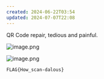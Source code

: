 ```yaml
---
created: 2024-06-22T03:54
updated: 2024-07-07T22:08
---
```


QR Code repair, tedious and painful.

![image.png](https://res.cloudinary.com/kumonochisanaka/image/upload/v1719042884/2024/06/1db0138b0310100532ad2762b20a6935.png)

![image.png](https://res.cloudinary.com/kumonochisanaka/image/upload/v1719042872/2024/06/b60a49e3731f3014c5c1988e769c7465.png)

```flag
FLAG{How_scan-dalous}
```
